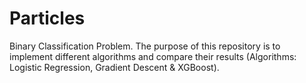 # Particles
Binary Classification Problem. The purpose of this repository is to implement different algorithms and compare their results (Algorithms: Logistic Regression, Gradient Descent &amp; XGBoost).
